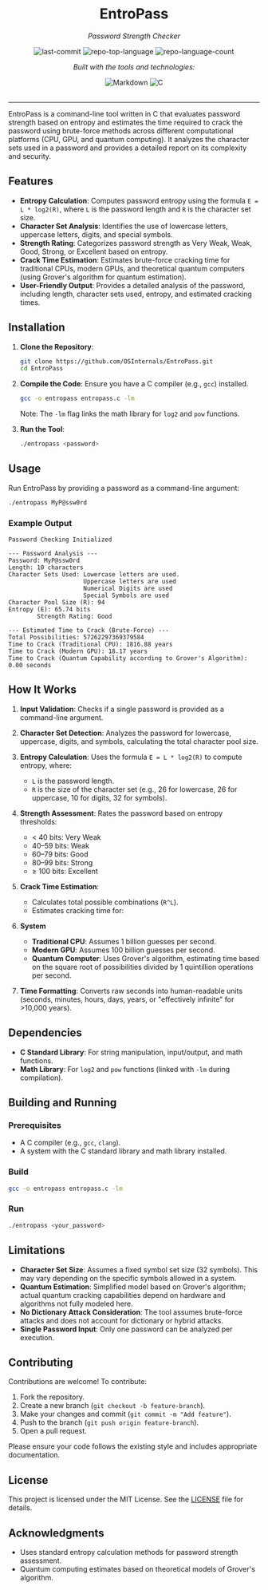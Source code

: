 <div id="top">

<!-- HEADER STYLE: CLASSIC -->
<div align="middle">


# EntroPass

<em>Password Strength Checker</em>

<!-- BADGES -->
<img src="https://img.shields.io/github/last-commit/OSInternals/EntroPass?style=flat&logo=git&logoColor=white&color=0080ff" alt="last-commit">
<img src="https://img.shields.io/github/languages/top/OSInternals/EntroPass?style=flat&color=0080ff" alt="repo-top-language">
<img src="https://img.shields.io/github/languages/count/OSInternals/EntroPass?style=flat&color=0080ff" alt="repo-language-count">

<em>Built with the tools and technologies:</em>

<img src="https://img.shields.io/badge/Markdown-000000.svg?style=flat&logo=Markdown&logoColor=white" alt="Markdown">
<img src="https://img.shields.io/badge/C-A8B9CC.svg?style=flat&logo=C&logoColor=black" alt="C">

</div>
<br>

---

EntroPass is a command-line tool written in C that evaluates password strength based on entropy and estimates the time required to crack the password using brute-force methods across different computational platforms (CPU, GPU, and quantum computing). It analyzes the character sets used in a password and provides a detailed report on its complexity and security.

## Features
- **Entropy Calculation**: Computes password entropy using the formula `E = L * log2(R)`, where `L` is the password length and `R` is the character set size.
- **Character Set Analysis**: Identifies the use of lowercase letters, uppercase letters, digits, and special symbols.
- **Strength Rating**: Categorizes password strength as Very Weak, Weak, Good, Strong, or Excellent based on entropy.
- **Crack Time Estimation**: Estimates brute-force cracking time for traditional CPUs, modern GPUs, and theoretical quantum computers (using Grover's algorithm for quantum estimation).
- **User-Friendly Output**: Provides a detailed analysis of the password, including length, character sets used, entropy, and estimated cracking times.

## Installation
1. **Clone the Repository**:
   ```bash
   git clone https://github.com/OSInternals/EntroPass.git
   cd EntroPass
   ```
2. **Compile the Code**:
   Ensure you have a C compiler (e.g., `gcc`) installed.
   ```bash
   gcc -o entropass entropass.c -lm
   ```
   Note: The `-lm` flag links the math library for `log2` and `pow` functions.

3. **Run the Tool**:
   ```bash
   ./entropass <password>
   ```

## Usage
Run EntroPass by providing a password as a command-line argument:
```bash
./entropass MyP@ssw0rd
```

### Example Output
```plaintext
Password Checking Initialized

--- Password Analysis ---
Password: MyP@ssw0rd
Length: 10 characters
Character Sets Used: Lowercase letters are used.
                     Uppercase letters are used
                     Numerical Digits are used
                     Special Symbols are used
Character Pool Size (R): 94
Entropy (E): 65.74 bits
        Strength Rating: Good

--- Estimated Time to Crack (Brute-Force) ---
Total Possibilities: 57262297369379584
Time to Crack (Traditional CPU): 1816.88 years
Time to Crack (Modern GPU): 18.17 years
Time to Crack (Quantum Capability according to Grover's Algorithm): 0.00 seconds
```

## How It Works
1. **Input Validation**: Checks if a single password is provided as a command-line argument.
2. **Character Set Detection**: Analyzes the password for lowercase, uppercase, digits, and symbols, calculating the total character pool size.
3. **Entropy Calculation**: Uses the formula `E = L * log2(R)` to compute entropy, where:
   - `L` is the password length.
   - `R` is the size of the character set (e.g., 26 for lowercase, 26 for uppercase, 10 for digits, 32 for symbols).
4. **Strength Assessment**: Rates the password based on entropy thresholds:
   - < 40 bits: Very Weak
   - 40–59 bits: Weak
   - 60–79 bits: Good
   - 80–99 bits: Strong
   - ≥ 100 bits: Excellent
5. **Crack Time Estimation**:
   - Calculates total possible combinations (`R^L`).
   - Estimates cracking time for:
    

6. **System**
     - **Traditional CPU**: Assumes 1 billion guesses per second. 
     - **Modern GPU**: Assumes 100 billion guesses per second. 
     - **Quantum Computer**: Uses Grover's algorithm, estimating time based on the square root of possibilities divided by 1 quintillion operations per second. 
     
7. **Time Formatting**: Converts raw seconds into human-readable units (seconds, minutes, hours, days, years, or "effectively infinite" for >10,000 years).

## Dependencies
- **C Standard Library**: For string manipulation, input/output, and math functions.
- **Math Library**: For `log2` and `pow` functions (linked with `-lm` during compilation).

## Building and Running
### Prerequisites
- A C compiler (e.g., `gcc`, `clang`).
- A system with the C standard library and math library installed.

### Build
```bash
gcc -o entropass entropass.c -lm
```

### Run
```bash
./entropass <your_password>
```

## Limitations
- **Character Set Size**: Assumes a fixed symbol set size (32 symbols). This may vary depending on the specific symbols allowed in a system.
- **Quantum Estimation**: Simplified model based on Grover's algorithm; actual quantum cracking capabilities depend on hardware and algorithms not fully modeled here.
- **No Dictionary Attack Consideration**: The tool assumes brute-force attacks and does not account for dictionary or hybrid attacks.
- **Single Password Input**: Only one password can be analyzed per execution.

## Contributing
Contributions are welcome! To contribute:
1. Fork the repository.
2. Create a new branch (`git checkout -b feature-branch`).
3. Make your changes and commit (`git commit -m "Add feature"`).
4. Push to the branch (`git push origin feature-branch`).
5. Open a pull request.

Please ensure your code follows the existing style and includes appropriate documentation.

## License
This project is licensed under the MIT License. See the [LICENSE](LICENSE) file for details.

## Acknowledgments
- Uses standard entropy calculation methods for password strength assessment.
- Quantum computing estimates based on theoretical models of Grover's algorithm.

